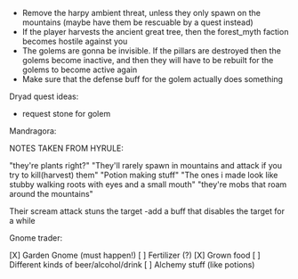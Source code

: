 - Remove the harpy ambient threat, unless they only spawn on the mountains (maybe have them be rescuable by a quest instead)
- If the player harvests the ancient great tree, then the forest_myth faction becomes hostile against you
- The golems are gonna be invisible. If the pillars are destroyed then the golems become inactive, and then they will have to be rebuilt for the golems to become active again
- Make sure that the defense buff for the golem actually does something


Dryad quest ideas:

- request stone for golem



Mandragora:

NOTES TAKEN FROM HYRULE:

"they're plants right?"
"They'll rarely spawn in mountains and attack if you try to kill(harvest) them"
"Potion making stuff"
"The ones i made look like stubby walking roots with eyes and a small mouth"
"they're mobs that roam around the mountains"

Their scream attack stuns the target
-add a buff that disables the target for a while



Gnome trader:

[X] Garden Gnome (must happen!)
[ ] Fertilizer (?)
[X] Grown food
[ ] Different kinds of beer/alcohol/drink
[ ] Alchemy stuff (like potions)
